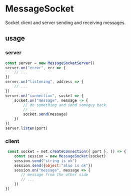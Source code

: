 # MessageSocket

Socket client and server sending and receiving messages.

## usage

### server
```js
const server = new MessageSocketServer()
server.on("error", err => {
    // ...
})
server.on("listening", address => {
    // ...
})
server.on("connection", socket => {
    socket.on("message", message => {
        // do something and send someguy back.
        // ...
        socket.send(message)
    })
})
server.listen(port)
```

### client

```js
 const socket = net.createConnection({ port }, () => {
    const session = new MessageSocket(socket)
    session.send("string is ok")
    session.send({object:"also is ok"})
    session.on("message", message => {
       // message from the other side
       // ...
    })
})
```